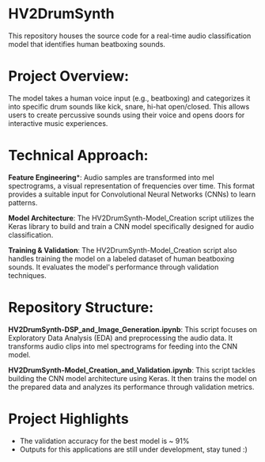 # HV2DrumSynth
This repository houses the source code for a real-time audio classification model that identifies human beatboxing sounds.

# Project Overview:

The model takes a human voice input (e.g., beatboxing) and categorizes it into specific drum sounds like kick, snare, hi-hat open/closed. This allows users to create percussive sounds using their voice and opens doors for interactive music experiences.

# Technical Approach:

**Feature Engineering***: Audio samples are transformed into mel spectrograms, a visual representation of frequencies over time. This format provides a suitable input for Convolutional Neural Networks (CNNs) to learn patterns.

**Model Architecture**: The HV2DrumSynth-Model_Creation script utilizes the Keras library to build and train a CNN model specifically designed for audio classification.

**Training & Validation**: The HV2DrumSynth-Model_Creation script also handles training the model on a labeled dataset of human beatboxing sounds. It evaluates the model's performance through validation techniques.

# Repository Structure:

**HV2DrumSynth-DSP_and_Image_Generation.ipynb**: This script focuses on Exploratory Data Analysis (EDA) and preprocessing the audio data. It transforms audio clips into mel spectrograms for feeding into the CNN model.

**HV2DrumSynth-Model_Creation_and_Validation.ipynb**: This script tackles building the CNN model architecture using Keras. It then trains the model on the prepared data and analyzes its performance through validation metrics.

# Project Highlights

* The validation accuracy for the best model is ~ 91%
* Outputs for this applications are still under development, stay tuned :)

